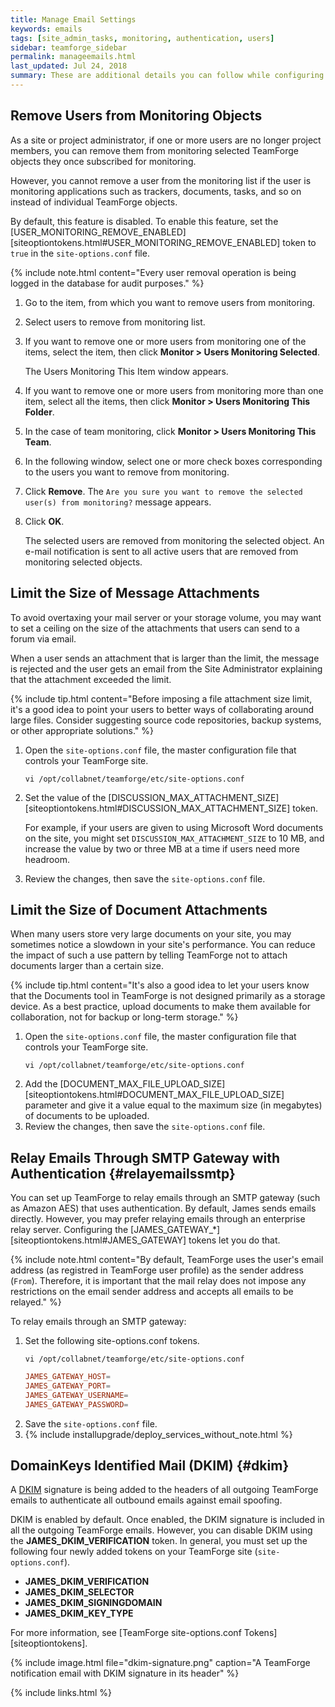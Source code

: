 ```yaml
---
title: Manage Email Settings
keywords: emails
tags: [site_admin_tasks, monitoring, authentication, users]
sidebar: teamforge_sidebar
permalink: manageemails.html
last_updated: Jul 24, 2018
summary: These are additional details you can follow while configuring your email settings.
---
```

## Remove Users from Monitoring Objects

As a site or project administrator, if one or more users are no longer project members, you can remove them from monitoring selected TeamForge objects they once subscribed for monitoring.

However, you cannot remove a user from the monitoring list if the user is monitoring applications such as trackers, documents, tasks, and so on instead of individual TeamForge objects.

By default, this feature is disabled. To enable this feature, set the [USER_MONITORING_REMOVE_ENABLED][siteoptiontokens.html#USER_MONITORING_REMOVE_ENABLED] token to `true` in the `site-options.conf` file.

{% include note.html content="Every user removal operation is being logged in the database for audit purposes." %}

1. Go to the item, from which you want to remove users from monitoring.
2. Select users to remove from monitoring list.
3. If you want to remove one or more users from monitoring one of the items, select the item, then click **Monitor > Users Monitoring Selected**. 

   The Users Monitoring This Item window appears.
4. If you want to remove one or more users from monitoring more than one item, select all the items, then click **Monitor > Users Monitoring This Folder**.
   
5. In the case of team monitoring, click **Monitor > Users Monitoring This Team**.
6. In the following window, select one or more check boxes corresponding to the users you want to remove from monitoring.
7. Click **Remove**. The `Are you sure you want to remove the selected user(s) from monitoring?` message appears.
8. Click **OK**.
   
   The selected users are removed from monitoring the selected object. An e-mail notification is sent to all active users that are removed from monitoring selected objects.

## Limit the Size of Message Attachments
To avoid overtaxing your mail server or your storage volume, you may want to set a ceiling on the size of the attachments that users can send to a forum via email.

When a user sends an attachment that is larger than the limit, the message is rejected and the user gets an email from the Site Administrator explaining that the attachment exceeded the limit.

{% include tip.html content="Before imposing a file attachment size limit, it's a good idea to point your users to better ways of collaborating around large files. Consider suggesting source code repositories, backup systems, or other appropriate solutions." %}

1. Open the `site-options.conf` file, the master configuration file that controls your TeamForge site.
   ```shell
   vi /opt/collabnet/teamforge/etc/site-options.conf
   ````
2. Set the value of the [DISCUSSION_MAX_ATTACHMENT_SIZE][siteoptiontokens.html#DISCUSSION_MAX_ATTACHMENT_SIZE] token.
   
   For example, if your users are given to using Microsoft Word documents on the site, you might set `DISCUSSION_MAX_ATTACHMENT_SIZE` to 10 MB, and increase the value by two or three MB at a time if users need more headroom.
3. Review the changes, then save the `site-options.conf` file.

## Limit the Size of Document Attachments
When many users store very large documents on your site, you may sometimes notice a slowdown in your site's performance. You can reduce the impact of such a use pattern by telling TeamForge not to attach documents larger than a certain size.

{% include tip.html content="It's also a good idea to let your users know that the Documents tool in TeamForge is not designed primarily as a storage device. As a best practice, upload documents to make them available for collaboration, not for backup or long-term storage." %}

1. Open the `site-options.conf` file, the master configuration file that controls your TeamForge site.
   ```shell
   vi /opt/collabnet/teamforge/etc/site-options.conf
   ````
2. Add the [DOCUMENT_MAX_FILE_UPLOAD_SIZE][siteoptiontokens.html#DOCUMENT_MAX_FILE_UPLOAD_SIZE] parameter and give it a value equal to the maximum size (in megabytes) of documents to be uploaded.
3. Review the changes, then save the `site-options.conf` file.


## Relay Emails Through SMTP Gateway with Authentication {#relayemailssmtp}
You can set up TeamForge to relay emails through an SMTP gateway (such as Amazon AES) that uses authentication. By default, James sends emails directly. However, you may prefer relaying emails through an enterprise relay server. Configuring the [JAMES_GATEWAY_*][siteoptiontokens.html#JAMES_GATEWAY] tokens let you do that.

{% include note.html content="By default, TeamForge uses the user's email address (as registred in TeamForge user profile) as the sender address (`From`). Therefore, it is important that the mail relay does not impose any restrictions on the email sender address and accepts all emails to be relayed." %}

To relay emails through an SMTP gateway:

1. Set the following site-options.conf tokens.
   ```shell
   vi /opt/collabnet/teamforge/etc/site-options.conf
   ````
   ```conf
   JAMES_GATEWAY_HOST=
   JAMES_GATEWAY_PORT=
   JAMES_GATEWAY_USERNAME=
   JAMES_GATEWAY_PASSWORD=
   ````
2. Save the `site-options.conf` file.
3. {% include installupgrade/deploy_services_without_note.html %}

## DomainKeys Identified Mail (DKIM) {#dkim}

A <a href="teamforge-new.html#dkim" data-toggle="tooltip" title="DKIM (DomainKeys Identified Mail) is an email authentication mechanism, which by means of public key cryptography, attaches the sender's domain name in the headers of the outgoing emails, thus ensuring the authenticity of the email.">DKIM</a> signature is being added to the headers of all outgoing TeamForge emails to authenticate all outbound emails against email spoofing.

DKIM is enabled by default. Once enabled, the DKIM signature is included in all the outgoing TeamForge emails. However, you can disable DKIM using the **JAMES_DKIM_VERIFICATION** token. In general, you must set up the following four newly added tokens on your TeamForge site (`site-options.conf`).

* **JAMES_DKIM_VERIFICATION**
* **JAMES_DKIM_SELECTOR**
* **JAMES_DKIM_SIGNINGDOMAIN**
* **JAMES_DKIM_KEY_TYPE**

For more information, see [TeamForge site-options.conf Tokens][siteoptiontokens].

{% include image.html file="dkim-signature.png" caption="A TeamForge notification email with DKIM signature in its header" %}

{% include links.html %}